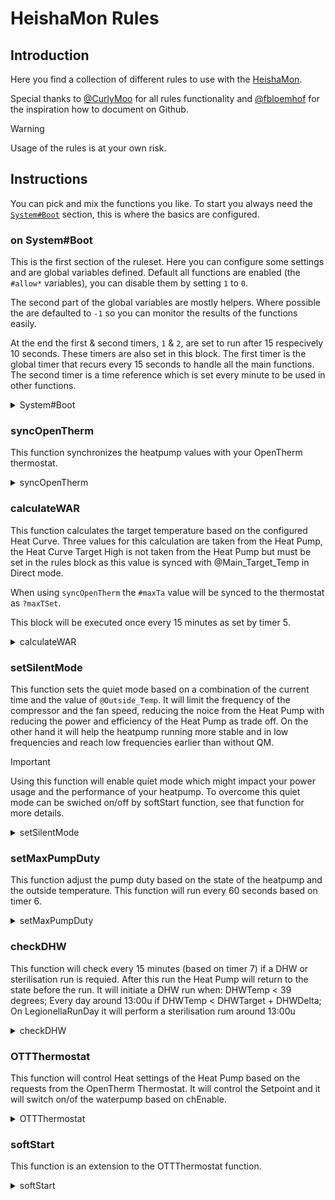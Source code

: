 # HeishaMon Rules

## Introduction

Here you find a collection of different rules to use with the [HeishaMon](https://github.com/Egyras/HeishaMon). 

Special thanks to [@CurlyMoo](https://github.com/CurlyMoo) for all rules functionality and [@fbloemhof](https://github.com/fbloemhof) for the inspiration how to document on Github.

> [!WARNING]  
> Usage of the rules is at your own risk.

## Instructions

You can pick and mix the functions you like. To start you always need the [`System#Boot`](#on-systemboot) section, this is where the basics are configured.

### on System#Boot

This is the first section of the ruleset. Here you can configure some settings and are global variables defined. Default all functions are enabled (the `#allow*` variables), you can disable them by setting `1` to `0`.

The second part of the global variables are mostly helpers. Where possible the are defaulted to `-1` so you can monitor the results of the functions easily.

At the end the first & second timers, `1` & `2`, are set to run after 15 respecively 10 seconds. These timers are also set in this block. The first timer is the global timer that recurs every 15 seconds to handle all the main functions. The second timer is a time reference which is set every minute to be used in other functions.

<details>

<summary>System#Boot</summary>

```LUA
on System#Boot then
	#allowDHW = 1;
	#allowOTThermostat = 1;
	#allowPumpSpeed = 1;
	#allowSilentMode = 1;
	#allowSoftStart = 1;
	#allowSyncOT = 1;
	#allowWAR = 1;

	#chEnable = -1;
	#chEnableOffTime=-1;
	#chEnableTimeOff=-1;
	#chSetPoint = -1;
	#compRunTime = -1;
	#compStartTime = -1;
	#compState = -1;
	#DHWRun = -1;
	#legionellaRunDay = 7;
	#mainTargetTemp = -1;
	#maxPumpDuty = 85;
	#maxTa = -1;
	#mildMode = -1;
	#prevHeatPumpState = -1;
	#prevOperatingMode = -1;
	#quietMode = -1;
	#roomTempDelta = -1;
	#softStartCorrection = 0;
	#softStartPhase = -1;
	#timeRef = -1;
	setTimer(1,10);
	setTimer(2,15);
end

on timer=1 then
	calculateWAR();
	setSilentMode();
	syncOpenTherm();
	setMaxPumpDuty();
	checkDHW();
	OTThermostat();
	setTimer(1,15);
end

on timer=2 then
	#timeRef = %day * 1440 + %hour * 60 + %minute;
	setTimer(2,60);
end
```

</details>

### syncOpenTherm

This function synchronizes the heatpump values with your OpenTherm thermostat.

<details>

<summary>syncOpenTherm</summary>

```LUA
on syncOpenTherm then
	if  #allowSyncOT == 1 then
		?outletTemp = @Main_Outlet_Temp;
		?inletTemp = @Main_Inlet_Temp;
		?outsideTemp = @Outside_Temp;
		?dhwTemp = @DHW_Temp;
		?dhwSetpoint = @DHW_Target_Temp;
		if ?chEnable == 1 then
			#chEnable = 1;
			if #chEnableTimeOff != -1 then
				#chEnableTimeOff = -1;
				#chEnableOffTime = -1;
			end
		else
			if #chEnableTimeOff == -1 then
				#chEnableTimeOff = #timeRef;
			end
			#chEnableOffTime = #timeRef - #chEnableTimeOff;
			if #chEnableOffTime < 0 then
				#chEnableOffTime = #timeRef - #chEnableTimeOff + 10080;
			end
			if #chEnableOffTime > 5 then
				#chEnable = 0;
			end
		end
		#dhwEnable = ?dhwEnable;
		if #maxTa != -1 then
			?maxTSet = #maxTa;
		end
		if @Compressor_Freq == 0 then
			?flameState = 0;
			?chState = 0;
			?dhwState = 0;
		else
			?flameState = 1;
			if @ThreeWay_Valve_State == 0 then
				?chState = 1;
				?dhwState = 0;
			else
				?chState = 0;
				?dhwState = 1;
			end
		end
	end
end
```

</details>

### calculateWAR

This function calculates the target temperature based on the configured Heat Curve. Three values for this calculation are taken from the Heat Pump, the Heat Curve Target High is not taken from the Heat Pump but must be set in the rules block as this value is synced with @Main_Target_Temp in Direct mode. 

When using `syncOpenTherm` the `#maxTa` value will be synced to the thermostat as `?maxTSet`.

This block will be executed once every 15 minutes as set by timer 5.

<details>

<summary>calculateWAR</summary>

```LUA
on calculateWAR then
	if #allowWAR == 1 then
		if isset(@Z1_Heat_Curve_Target_Low_Temp) == 1 && isset(@Z1_Heat_Curve_Outside_High_Temp) == 1 && isset(@Z1_Heat_Curve_Target_High_Temp) == 1 && isset(@Z1_Heat_Curve_Outside_Low_Temp) == 1 then
			$Ta1 = @Z1_Heat_Curve_Target_Low_Temp;
			$Tb1 = @Z1_Heat_Curve_Outside_High_Temp;
			$Ta2 = 36;
			$Tb2 = @Z1_Heat_Curve_Outside_Low_Temp;
			if @Outside_Temp >= $Tb1 then
				#maxTa = $Ta1;
			else
				if @Outside_Temp <= $Tb2 then
					#maxTa = $Ta2;
				else
					#maxTa = 1 + floor(0.9 + $Ta1 + (($Tb1 - @Outside_Temp) * ($Ta2 - $Ta1) / ($Tb1 - $Tb2)));
				end
			end
		end
		#allowWAR = 0;
		setTimer(5,900);
	end
end

on timer=5 then
	#allowWAR = 1;
end
```

</details>

### setSilentMode

This function sets the quiet mode based on a combination of the current time and the value of `@Outside_Temp`. It will limit the frequency of the compressor and the fan speed, reducing the noice from the Heat Pump with reducing the power and efficiency of the Heat Pump as trade off. On the other hand it will help the heatpump running more stable and in low frequencies and reach low frequencies earlier than without QM.

> [!IMPORTANT]  
> Using this function will enable quiet mode which might impact your power usage and the performance of your heatpump. To overcome this quiet mode can be swiched on/off by softStart function, see that function for more details.

<details>

<summary>setSilentMode</summary>

```LUA
on setSilentMode then
	if isset(@Outside_Temp) == 1 && isset(@Heatpump_State) then
		if #allowSilentMode == 1 then
			#allowSilentMode = 0;
			if @Outside_Temp < 10 then
				#silentMode = 2;
			else
				#silentMode = 3;
			end
			if @Outside_Temp < 5 then
				#silentMode = 1;
			end
			if @Outside_Temp < 2 then
				if %hour > 22 || %hour < 7 then
					#silentMode = 1;
				else
					#silentMode = 0;
				end
			end
			setTimer(3, 900);
			setQuietMode();
		end
	end
end

on timer=3 then
	#allowSilentMode = 1;
end

on setQuietMode then
	if #mildMode > -1 then
		#quietMode = #mildMode;
	else
		#quietMode = #silentMode;
	end
	if @Quiet_Mode_Level != #quietMode then
		@SetQuietMode = #quietMode;
	end
end
```

</details>

### setMaxPumpDuty

This function adjust the pump duty based on the state of the heatpump and the outside temperature. This function will run every 60 seconds based on timer 6.

<details>

<summary>setMaxPumpDuty</summary>

```LUA
on setMaxPumpDuty then
	if #allowPumpSpeed == 1 then
		#allowPumpSpeed = 0;
		if @ThreeWay_Valve_State == 1 && @Max_Pump_Duty != 220 then
			@SetMaxPumpDuty = 220;
		end
		if @ThreeWay_Valve_State == 0 && @Heatpump_State == 1 then
			if @Outside_Temp < 10 then
				$MPF = 11;
			else
				$MPF = 10;
			end
			if @Outside_Temp < 5 then
				$MPF = 12;
			end
			if @Outside_Temp < 2 then
				$MPF = 13;
			end
			if @Compressor_Freq == 0 then
				$MPF = 8;
			end
			if @Pump_Flow < $MPF then
				#maxPumpDuty = #maxPumpDuty + 5;
			else
				if @Pump_Flow > $MPF + 1 then
					#maxPumpDuty = #maxPumpDuty - 1;
				end
			end
			if #maxPumpDuty > 140 then
				#maxPumpDuty = 140;
			end
			if @Max_Pump_Duty != #maxPumpDuty then
				@SetMaxPumpDuty = #maxPumpDuty;
			end
		end
		setTimer(6, 60);
	end
end

on timer=6 then
	#allowPumpSpeed = 1;
end
```

</details>

### checkDHW

This function will check every 15 minutes (based on timer 7) if a DHW or sterilisation run is requied. After this run the Heat Pump will return to the state before the run. It will initiate a DHW run when:
DHWTemp < 39 degrees;
Every day around 13:00u if DHWTemp < DHWTarget + DHWDelta;
On LegionellaRunDay it will perform a sterilisation rum around 13:00u

<details>

<summary>checkDHW</summary>

```LUA
on checkDHW then
	if #allowDHW == 1 then
		#allowDHW = 0;
		if @ThreeWay_Valve_State == 0 && (@DHW_Temp < 39 || (%hour == 13 && (%day == #LegionellaRunDay || @DHW_Temp < @DHW_Target_Temp + @DHW_Heat_Delta))) then
			#prevOperatingMode = @Operating_Mode_State;
			#prevHeatPumpState = @Heatpump_State;
			@SetOperationMode = 3;
			if @Heatpump_State != 1 then
				@SetHeatpump = 1;
			end 
			if %day == #legionellaRunDay then
				@SetForceSterilization = 1;
			end
			#DHWRun = 1;
		end
		if #DHWRun == 1 then
			if @ThreeWay_Valve_State == 0 && @DHW_Temp > 49 then
				@SetOperationMode = #OperatingModeLast;
				if @Heatpump_State != #HeatPumpStateLast then
					@SetHeatpump = #HeatPumpStateLast;
				end
				#OperatingModeLast = 3;
				#HeatPumpStateLast = 1;
				#DHWRun = -1;
			end
		end
		setTimer(7,900);
	end
end

on timer=7 then
	#allowDHW = 1;
end
```
</details>

### OTTThermostat

This function will control Heat settings of the Heat Pump based on the requests from the OpenTherm Thermostat. It will control the Setpoint and it will switch on/of the waterpump based on chEnable.

<details>

<summary>OTTThermostat</summary>

```LUA
on OTThermostat then
	if #allowOTThermostat == 1 && #DHWRun != 1 then
		if @ThreeWay_Valve_State == 0 then
			if ?chSetpoint > 9 then
				#chSetpoint = ?chSetpoint;
				if #chSetpoint < 30 && #compState == 0 then
					#chSetpoint = 30;
				end
				if #chSetpoint < 27 && #compState == 1 then
					#chSetpoint = 27;
				end
				if #chSetpoint > #maxTa then
					#chSetpoint = #maxTa;
				end
			end
			softStart();
			#mainTargetTemp = #chSetpoint + #softStartCorrection;
			if #mainTargetTemp < 27 then
				#mainTargetTemp = 27;
			end
			if #mainTargetTemp > 40 then
				#mainTargetTemp = 40;
			end
			#mainTargetTemp = floor(#mainTargetTemp);
			if #compState == 1 then
				if #mainTargetTemp + 2 < @Main_Outlet_Temp then
					#mainTargetTemp = round(@Main_Outlet_Temp - 1.5);
				end
				#roomTempDelta = ?roomTempSet - ?roomTemp;
				if #roomTempDelta > 1 && #chEnableOffTime > 15 && @ThreeWay_Valve_State == 0 && #compRunTime > 30 then
					#mainTargetTemp = round(@Main_Outlet_Temp - 10);
				end
			end
			if @Z1_Heat_Request_Temp != #mainTargetTemp then
				@SetZ1HeatRequestTemperature = #mainTargetTemp;
			end
			if @Operating_Mode_State != 0 then
				@SetOperationMode = 0;
			end
			if @Heatpump_State != 1 && #chEnable == 1 then
				@SetHeatpump = 1;
			end
		end
		if #chEnableOffTime > 15 && @ThreeWay_Valve_State == 0 && (#compRunTime > 30 || #compState == 0) && @Outside_Temp > 2 then
			@SetHeatpump = 0;
		end
		if #softStartPhase == -1 || #softStartPhase > 1 then
			#allowOTThermostat = 0;
			setTimer(8,25);
		end
	end
end

on timer=8 then
	#allowOTThermostat  = 1;
end

on @Compressor_Freq then
	if @Compressor_Freq > 18 then
		if #compState < 1 then
			#compStartTime = #timeRef;
			#compState = 1;
		end
		#compRunTime = #timeRef - #compStartTime;
		if #compRunTime < 0 then
			#compRunTime = #timeRef - #compStartTime + 10080;
		end
	else
		#compState = 0;
		#softStartCorrection = 0;
		#softStartPhase = -1;
		if #mildMode != #silentMode then
			#mildMode = #silentMode;
			setQuietMode();
		end
	end
end
```

</details>

### softStart

This function is an extension to the OTTThermostat function.

<details>

<summary>softStart</summary>

```LUA
on softStart then
	if #allowSoftStart == 1 && #compState == 1 then
		if #compRunTime == -1 then
			#softStartPhase = 0;
		else
			if #compRunTime < 3 then
				#softStartPhase = 1;
				#softStartCorrection = @Main_Outlet_Temp - 1 - #chSetpoint;
			else
				if #compRunTime < 120 then
					#softStartPhase = 2;
					if #chSetpoint <= @Main_Outlet_Temp then
						#softStartCorrection = @Main_Outlet_Temp - 0.7 - #chSetpoint;
					end
					if #chSetpoint > @Main_Outlet_Temp then
						#softStartCorrection = @Main_Outlet_Temp + 1 - #chSetpoint;
					end
				else
					if #softStartPhase == 2 then
						#softStartPhase = 3;
						setTimer(9,5);
					end
				end
			end
		end
		if #softStartCorrection > 5 then
			#softStartCorrection = 5;
		end
		if #softStartCorrection < -5 then
			#softStartCorrection = -5;
		end
		if @Compressor_Freq > 18 && @Compressor_Freq < 26 && #softStartPhase > 1 then
			#mildMode = 0;
			setQuietMode();
		end
	end
	if #allowSoftStart == 1 && #compState == -5 then
		#softStartCorrection = #mainTargetTemp - #chenable;
	end
end

on timer=9 then
	if #softStartCorrection > 0 then
		#softStartCorrection = #softStartCorrection - 1;
		setTimer(9,900);
	end
end
```
</details>
